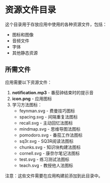 # 资源文件目录

这个目录用于存放应用中使用的各种资源文件，包括：

- 图标和图像
- 音频文件
- 字体
- 其他静态资源

## 所需文件

应用需要以下资源文件：

1. **notification.mp3** - 番茄钟结束时的提示音
2. **icon.png** - 应用图标
3. 学习方法图标：
   - feynman.svg - 费曼技巧图标
   - spacing.svg - 间隔重复法图标
   - recall.svg - 主动回忆法图标
   - mindmap.svg - 思维导图法图标
   - pomodoro.svg - 番茄工作法图标
   - sq3r.svg - SQ3R阅读法图标
   - chunks.svg - 知识块构建法图标
   - cornell.svg - 康奈尔笔记法图标
   - test.svg - 练习测试法图标
   - teach.svg - 教授他人法图标

注意：这些文件需要在应用构建前添加到此目录中。 